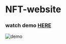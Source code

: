 # NFT-website
### watch demo [HERE](https://kermit11frog.github.io/NFT-website/)

![demo](https://media.discordapp.net/attachments/921742115225088022/1209155691021869126/image.png?ex=65e5e4fd&is=65d36ffd&hm=eac29c8e55736348012992d4c7eec72dea987ba8d42e28f5d1139b1f6f1412bf&=&format=webp&quality=lossless&width=550&height=309)
